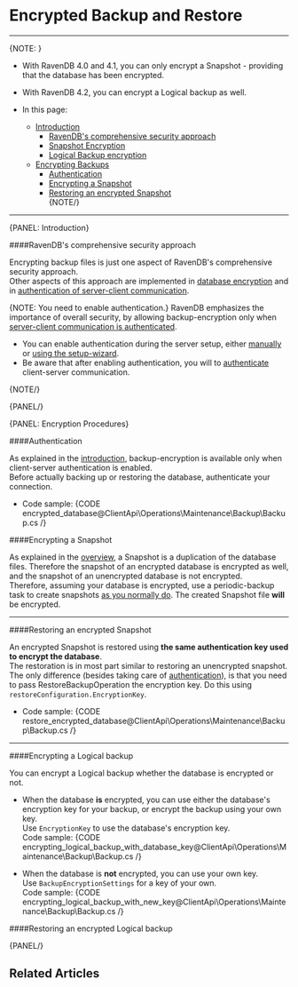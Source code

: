 ﻿# Encrypted Backup and Restore  

---

{NOTE: }

* With RavenDB 4.0 and 4.1, you can only encrypt a Snapshot - providing that the database has been encrypted.  
* With RavenDB 4.2, you can encrypt a Logical backup as well.  

* In this page:  
  * [Introduction](../../../../client-api/operations/maintenance/backup/encrypted-backup#introduction)  
     * [RavenDB's comprehensive security approach](../../../../client-api/operations/maintenance/backup/encrypted-backup#ravendbs-comprehensive-security-approach)  
     * [Snapshot Encryption](../../../../client-api/operations/maintenance/backup/encrypted-backup#snapshot-encryption)  
     * [Logical Backup encryption](../../../../client-api/operations/maintenance/backup/encrypted-backup#logical-backup-encryption)  
  * [Encrypting Backups](../../../../client-api/operations/maintenance/backup/encrypted-backup#encrypting-backups)  
     * [Authentication](../../../../client-api/operations/maintenance/backup/encrypted-backup#authentication)  
     * [Encrypting a Snapshot](../../../../client-api/operations/maintenance/backup/encrypted-backup#encrypting-a-snapshot)  
     * [Restoring an encrypted Snapshot](../../../../client-api/operations/maintenance/backup/encrypted-backup#restoring-an-encrypted-snapshot)  
{NOTE/}

---

{PANEL: Introduction}

####RavenDB's comprehensive security approach  

Encrypting backup files is just one aspect of RavenDB's comprehensive security approach.  
Other aspects of this approach are implemented in [database encryption](../../../../server/security/encryption/database-encryption) and in [authentication of server-client communication](../../../../server/security/authentication/certificate-configuration).  

{NOTE: You need to enable authentication.}
RavenDB emphasizes the importance of overall security, by allowing backup-encryption only when [server-client communication is authenticated](../../../../server/security/authentication/certificate-configuration#authentication--manual-certificate-configuration).  

* You can enable authentication during the server setup, either [manually](../../../../server/security/authentication/certificate-configuration) or [using the setup-wizard](../../../../start/installation/setup-wizard).  
* Be aware that after enabling authentication, you will to [authenticate](../../../../client-api/operations/maintenance/backup/encrypted-backup#authentication) client-server communication.  

{NOTE/}

{PANEL/}


{PANEL: Encryption Procedures}

####Authentication

As explained in the [introduction](../../../../client-api/operations/maintenance/backup/encrypted-backup#introduction), 
backup-encryption is available only when client-server authentication is enabled.  
Before actually backing up or restoring the database, authenticate your connection.  

* Code sample:
{CODE encrypted_database@ClientApi\Operations\Maintenance\Backup\Backup.cs /}  

####Encrypting a Snapshot

As explained in the [overview](../../../../client-api/operations/maintenance/backup/overview#encryption), 
a Snapshot is a duplication of the database files. Therefore the snapshot of an encrypted database is encrypted as well, and the snapshot of an unencrypted database is not encrypted.  
Therefore, assuming your database is encrypted, use a periodic-backup task to create snapshots [as you normally do](../../../../client-api/operations/maintenance/backup/backup#backup-types). The created Snapshot file **will** be encrypted.  

---

####Restoring an encrypted Snapshot

An encrypted Snapshot is restored using **the same authentication key used to encrypt the database**.  
The restoration is in most part similar to restoring an unencrypted snapshot.  
The only difference (besides taking care of [authentication](../../../../client-api/operations/maintenance/backup/encrypted-backup#authentication)), is that you need to pass RestoreBackupOperation the encryption key. Do this using `restoreConfiguration.EncryptionKey`.  

* Code sample:
{CODE restore_encrypted_database@ClientApi\Operations\Maintenance\Backup\Backup.cs /}  

---

####Encrypting a Logical backup

You can encrypt a Logical backup whether the database is encrypted or not.  

* When the database **is** encrypted, you can use either the database's encryption key for your backup, or encrypt the backup using your own key.  
  Use `EncryptionKey` to use the database's encryption key.  
  Code sample:
{CODE encrypting_logical_backup_with_database_key@ClientApi\Operations\Maintenance\Backup\Backup.cs /}  

* When the database is **not** encrypted, you can use your own key.  
  Use `BackupEncryptionSettings` for a key of your own.   
  Code sample:
{CODE encrypting_logical_backup_with_new_key@ClientApi\Operations\Maintenance\Backup\Backup.cs /}  

####Restoring an encrypted Logical backup


{PANEL/}

## Related Articles
